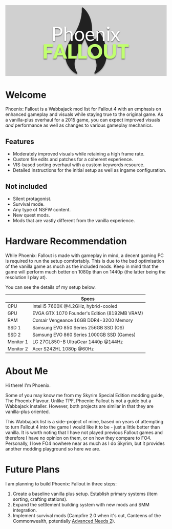 ![logo](Media/Logo.png)

# Welcome

Phoenix: Fallout is a Wabbajack mod list for Fallout 4 with an emphasis on enhanced gameplay and visuals while staying true to the original game. As a vanilla-plus overhaul for a 2015 game, you can expect improved visuals *and* performance as well as changes to various gameplay mechanics.

## Features

-  Moderately improved visuals while retaining a high frame rate.
-  Custom file edits and patches for a coherent experience.
-  VIS-based sorting overhaul with a custom keywords resource.
-  Detailed instructions for the initial setup as well as ingame configuration.

## Not included

- Silent protagonist.
- Survival mode.
- Any type of NSFW content.
- New quest mods.
- Mods that are vastly different from the vanilla experience.

# Hardware Recommendation

While Phoenix: Fallout is made with gameplay in mind, a decent gaming PC is required to run the setup comfortably. This is due to the bad optimisation of the vanilla game as much as the included mods. Keep in mind that the game will perform much better on 1080p than on 1440p (the latter being the resolution I play at).

You can see the details of my setup below.

|           | Specs                                         |
| --------- | --------------------------------------------- |
| CPU       | Intel i5 7600K @4.2GHz, hybrid-cooled         |
| GPU       | EVGA GTX 1070 Founder's Edition (8192MB VRAM) |
| RAM       | Corsair Vengeance 16GB DDR4-3200 Memory       |
| SSD 1     | Samsung EVO 850 Series 256GB SSD (OS)         |
| SSD 2     | Samsung EVO 860 Series 1000GB SSD (Games)     |
| Monitor 1 | LG 27GL850-B UltraGear 1440p @144Hz           |
| Monitor 2 | Acer S242HL 1080p @60Hz                       |

# About Me

Hi there! I'm Phoenix.

Some of you may know me from my Skyrim Special Edition modding guide, The Phoenix Flavour. Unlike TPF, Phoenix: Fallout is not a guide but a Wabbajack installer. However, both projects are similar in that they are vanilla-plus oriented.

This Wabbajack list is a side-project of mine, based on years of attempting to turn Fallout 4 into the game I would like it to be - just a little better than vanilla. It is worth noting that I have not played previous Fallout games and therefore I have no opinion on them, or on how they compare to FO4. Personally, I love FO4 nowhere near as much as I do Skyrim, but it provides another modding playground so here we are.

# Future Plans

I am planning to build Phoenix: Fallout in three steps:

1. Create a baseline vanilla plus setup. Establish primary systems (item sorting, crafting stations).
2. Expand the settlement building system with new mods and SMM integration.
3. Implement survival mods (Campfire 2.0 when it's out, Canteens of the Commonwealth, potentially [Advanced Needs 2](https://www.nexusmods.com/fallout4/mods/40440)).

